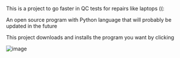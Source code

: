 This is a project to go faster in QC tests for repairs like laptops ((:

An open source program with Python language that will probably be updated in the future

This project downloads and installs the program you want by clicking

![image](https://github.com/2xAm1r/IT-repair-program/assets/111268911/4cb728a9-0469-4f1f-909b-4b3101718ea0)
